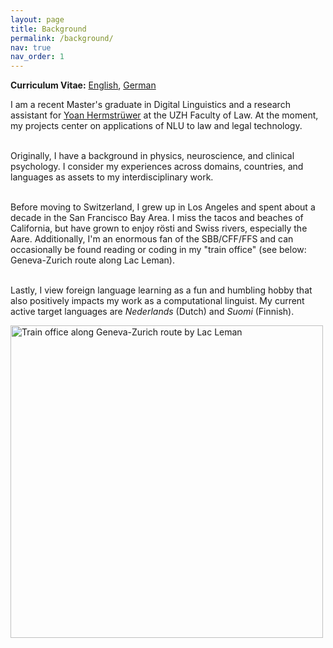 ```yaml
---
layout: page
title: Background
permalink: /background/
nav: true
nav_order: 1
---
```


<!-- CV -->

<p>
<strong>Curriculum Vitae:</strong> <a href="https://alisonykim.github.io/assets/pdf/CV_AlisonKim_EN_Website.pdf" target="_blank">English</a>, <a href="https://alisonykim.github.io/assets/pdf/CV_AlisonKim_DE_Website.pdf" target="_blank">German</a>
</p>

<!-- Bio -->

<p>
I am a recent Master's graduate in Digital Linguistics and a research assistant for <a href="https://www.ius.uzh.ch/de/staff/professorships/alphabetical/hermstruewer/team/person.html" target="_blank">Yoan Hermstrüwer</a> at the UZH Faculty of Law. At the moment, my projects center on applications of NLU to law and legal technology.<br><br>

Originally, I have a background in physics, neuroscience, and clinical psychology. I consider my experiences across domains, countries, and languages as assets to my interdisciplinary work.<br><br>

Before moving to Switzerland, I grew up in Los Angeles and spent about a decade in the San Francisco Bay Area. I miss the tacos and beaches of California, but have grown to enjoy rösti and Swiss rivers, especially the Aare. Additionally, I'm an enormous fan of the SBB/CFF/FFS and can occasionally be found reading or coding in my "train office" (see below: Geneva-Zurich route along Lac Leman).<br><br>

Lastly, I view foreign language learning as a fun and humbling hobby that also positively impacts my work as a computational linguist. My current active target languages are <em>Nederlands</em> (Dutch) and <em>Suomi</em> (Finnish).<br>
</p>


<!-- ![Train office along Geneva-Zurich route by Lac Leman](../assets/img/photo_train_office.png) -->

<img src="../assets/img/photo_train_office.png" alt="Train office along Geneva-Zurich route by Lac Leman" style="width:500px;"/>


<!-- EDUCATION -->
<!-- <p>
<strong>Education</strong><br>
2021-2023 M.A., Digital Linguistics | University of Zurich<br>
2019-2021 M.A., Clinical Psychology | The Wright Institute<br>
2012-2016 B.A., Physics | University of California, Berkeley
</p> -->


<!-- PROGRAMMING LANGUAGES -->
<!-- <p>
<strong>Programming Languages</strong><br>
Python<br>
MATLAB<br>
Bash<br>
SQL<br>
R<br>
</p> -->
